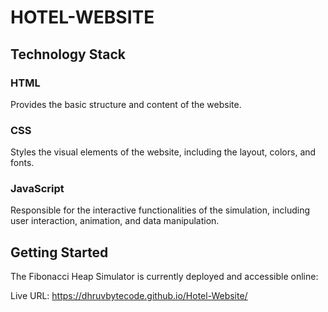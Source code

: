 # HOTEL-WEBSITE

## Technology Stack

### HTML

Provides the basic structure and content of the website.

### CSS

Styles the visual elements of the website, including the layout, colors, and fonts.

### JavaScript

Responsible for the interactive functionalities of the simulation, including user interaction, animation, and data manipulation.

## Getting Started

The Fibonacci Heap Simulator is currently deployed and accessible online:

Live URL: https://dhruvbytecode.github.io/Hotel-Website/
